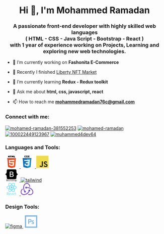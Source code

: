 <h1 align="center">Hi 👋, I'm Mohammed Ramadan</h1>
<h3 align="center">A passionate front-end developer with highly skilled web languages <br /> ( HTML - CSS - Java Script - Bootstrap - React ) <br /> with 1 year of experience working on Projects, Learning and exploring new web technologies.</h3>

- 🔭 I’m currently working on **Fashonita E-Commerce**

- 👯 Recently I finished [Liberty NFT Market](https://libertynftmarket.vercel.app/)

- 🌱 I’m currently learning **Redux - Redux toolkit**

- 💬 Ask me about **html, css, javascript, react**

- 📫 How to reach me **mohammedramadan76c@gmail.com**

<h3 align="left">Connect with me:</h3>
<p align="left">
<a href="https://linkedin.com/in/mohamed-ramadan-381552253" target="blank"><img align="center" src="https://raw.githubusercontent.com/rahuldkjain/github-profile-readme-generator/master/src/images/icons/Social/linked-in-alt.svg" alt="mohamed-ramadan-381552253" height="30" width="40" /></a>
<a href="https://stackoverflow.com/users/mohamed-ramadan" target="blank"><img align="center" src="https://raw.githubusercontent.com/rahuldkjain/github-profile-readme-generator/master/src/images/icons/Social/stack-overflow.svg" alt="mohamed-ramadan" height="30" width="40" /></a>
<a href="https://fb.com/100022449123967" target="blank"><img align="center" src="https://raw.githubusercontent.com/rahuldkjain/github-profile-readme-generator/master/src/images/icons/Social/facebook.svg" alt="100022449123967" height="30" width="40" /></a>
<a href="https://instagram.com/muhammed4dev64" target="blank"><img align="center" src="https://raw.githubusercontent.com/rahuldkjain/github-profile-readme-generator/master/src/images/icons/Social/instagram.svg" alt="muhammed4dev64" height="30" width="40" /></a>
</p>

<h3 align="left">Languages and Tools:</h3>
<p align="left"> 
<!-- HTML -->
<a href="https://www.w3.org/html/" target="_blank" rel="noreferrer"> <img src="https://raw.githubusercontent.com/devicons/devicon/master/icons/html5/html5-original-wordmark.svg" alt="html5" width="40" height="40" style="margin-right: 5px; "/> </a> 
<!-- Css -->
<a href="https://www.w3schools.com/css/" target="_blank" rel="noreferrer" > <img src="https://raw.githubusercontent.com/devicons/devicon/master/icons/css3/css3-original-wordmark.svg" alt="css3" width="40" height="40" style="margin-right: 5px;" /> </a> 
<!-- Java Script -->
<a href="https://developer.mozilla.org/en-US/docs/Web/JavaScript" target="_blank" rel="noreferrer"> <img src="https://raw.githubusercontent.com/devicons/devicon/master/icons/javascript/javascript-original.svg" alt="javascript" width="40" height="40" style="margin-right: 5px;" /> </a>
<br />
<!-- Bootstrap --> 
<a href="https://getbootstrap.com" target="_blank" rel="noreferrer" > <img src="https://raw.githubusercontent.com/devicons/devicon/master/icons/bootstrap/bootstrap-plain-wordmark.svg" alt="bootstrap" width="40" height="40" style="margin-right: 5px;" /> </a> 
<!-- Tailwind -->
<a href="https://tailwindcss.com/" target="_blank" rel="noreferrer"> <img src="https://www.vectorlogo.zone/logos/tailwindcss/tailwindcss-icon.svg" alt="tailwind" width="40" height="40" style="margin-right: 5px;" /> </a>
  <br />
<!-- React -->
<a href="https://reactjs.org/" target="_blank" rel="noreferrer"> <img src="https://raw.githubusercontent.com/devicons/devicon/master/icons/react/react-original-wordmark.svg" alt="react" width="40" height="40" style="margin-right: 5px;"/> </a> 
<!-- Redux -->
<a href="https://redux.js.org" target="_blank" rel="noreferrer"> <img src="https://raw.githubusercontent.com/devicons/devicon/master/icons/redux/redux-original.svg" alt="redux" width="40" height="40"/> </a> 
</p>
<h3 align="left">Design Tools:</h3>
<p align="left"> 
<!-- Figma -->
<a href="https://www.figma.com/" target="_blank" rel="noreferrer" style="margin-right: 5px;"> <img src="https://www.vectorlogo.zone/logos/figma/figma-icon.svg" alt="figma" width="40" height="40"/> </a> 
<!-- Photoshop -->
<a href="https://www.photoshop.com/en" target="_blank" rel="noreferrer" style="margin-right: 5px;"> <img src="https://raw.githubusercontent.com/devicons/devicon/master/icons/photoshop/photoshop-line.svg" alt="photoshop" width="40" height="40"/> </a> 
</p>

